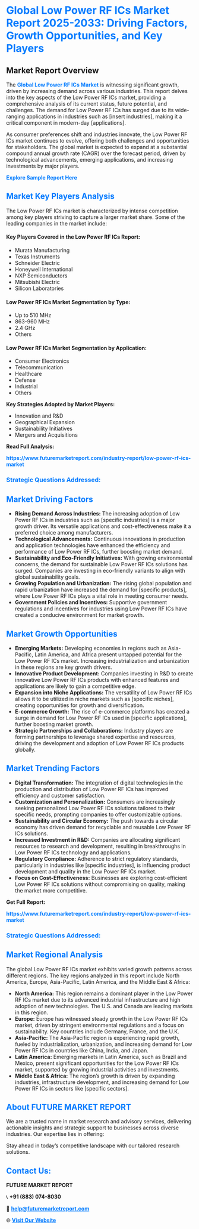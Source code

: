 <h1 style="color: #007BFF;">Global Low Power RF ICs Market Report 2025-2033: Driving Factors, Growth Opportunities, and Key Players</h1>

<section id="overview">
<h2>Market Report Overview</h2>
<p>The <a href="https://www.futuremarketreport.com/industry-report/low-power-rf-ics-market" style="color: #007BFF; text-decoration: none;"><strong>Global Low Power RF ICs Market</strong></a> is witnessing significant growth, driven by increasing demand across various industries. This report delves into the key aspects of the Low Power RF ICs market, providing a comprehensive analysis of its current status, future potential, and challenges. The demand for Low Power RF ICs has surged due to its wide-ranging applications in industries such as [insert industries], making it a critical component in modern-day [applications].</p>
<p>As consumer preferences shift and industries innovate, the Low Power RF ICs market continues to evolve, offering both challenges and opportunities for stakeholders. The global market is expected to expand at a substantial compound annual growth rate (CAGR) over the forecast period, driven by technological advancements, emerging applications, and increasing investments by major players.</p>
</section>

<section id="overview">
<p><a href="https://www.futuremarketreport.com/request-sample/reportId=84809" style="color: #007BFF; text-decoration: none;"><strong>Explore Sample Report Here</strong></a></p>
</section>

<section id="key-players">
<h2 style="color: #007BFF;">Market Key Players Analysis</h2>
<p>The Low Power RF ICs market is characterized by intense competition among key players striving to capture a larger market share. Some of the leading companies in the market include:</p>
<h4>Key Players Covered in the Low Power RF ICs Report:</h4>
<ul><li>Murata Manufacturing</li><li>Texas Instruments</li><li>Schneider Electric</li><li>Honeywell International</li><li>NXP Semiconductors</li><li>Mitsubishi Electric</li><li>Silicon Laboratories</li></ul>
<h4>Low Power RF ICs Market Segmentation by Type:</h4>
<ul><li>Up to 510 MHz</li><li>863-960 MHz</li><li>2.4 GHz</li><li>Others</li></ul>

<h4>Low Power RF ICs Market Segmentation by Application:</h4>
<ul><li>Consumer Electronics</li><li>Telecommunication</li><li>Healthcare</li><li>Defense</li><li>Industrial</li><li>Others</li></ul>
<p><strong>Key Strategies Adopted by Market Players:</strong></p>
<ul>
<li>Innovation and R&D</li>
<li>Geographical Expansion</li>
<li>Sustainability Initiatives</li>
<li>Mergers and Acquisitions</li>
</ul>
</section>

<section>
<p><strong>Read Full Analysis: </strong></p><a href="https://www.futuremarketreport.com/industry-report/low-power-rf-ics-market" style="color: #007BFF; text-decoration: none;"><strong>https://www.futuremarketreport.com/industry-report/low-power-rf-ics-market</strong></a>
<h3 style="color: #007BFF;">Strategic Questions Addressed:</h3>
</section>

<section id="driving-factors">
<h2 style="color: #007BFF;">Market Driving Factors</h2>
<ul>
<li><strong>Rising Demand Across Industries:</strong> The increasing adoption of Low Power RF ICs in industries such as [specific industries] is a major growth driver. Its versatile applications and cost-effectiveness make it a preferred choice among manufacturers.</li>
<li><strong>Technological Advancements:</strong> Continuous innovations in production and application technologies have enhanced the efficiency and performance of Low Power RF ICs, further boosting market demand.</li>
<li><strong>Sustainability and Eco-Friendly Initiatives:</strong> With growing environmental concerns, the demand for sustainable Low Power RF ICs solutions has surged. Companies are investing in eco-friendly variants to align with global sustainability goals.</li>
<li><strong>Growing Population and Urbanization:</strong> The rising global population and rapid urbanization have increased the demand for [specific products], where Low Power RF ICs plays a vital role in meeting consumer needs.</li>
<li><strong>Government Policies and Incentives:</strong> Supportive government regulations and incentives for industries using Low Power RF ICs have created a conducive environment for market growth.</li>
</ul>
</section>

<section id="growth-opportunities">
<h2 style="color: #007BFF;">Market Growth Opportunities</h2>
<ul>
<li><strong>Emerging Markets:</strong> Developing economies in regions such as Asia-Pacific, Latin America, and Africa present untapped potential for the Low Power RF ICs market. Increasing industrialization and urbanization in these regions are key growth drivers.</li>
<li><strong>Innovative Product Development:</strong> Companies investing in R&D to create innovative Low Power RF ICs products with enhanced features and applications are likely to gain a competitive edge.</li>
<li><strong>Expansion into Niche Applications:</strong> The versatility of Low Power RF ICs allows it to be utilized in niche markets such as [specific niches], creating opportunities for growth and diversification.</li>
<li><strong>E-commerce Growth:</strong> The rise of e-commerce platforms has created a surge in demand for Low Power RF ICs used in [specific applications], further boosting market growth.</li>
<li><strong>Strategic Partnerships and Collaborations:</strong> Industry players are forming partnerships to leverage shared expertise and resources, driving the development and adoption of Low Power RF ICs products globally.</li>
</ul>
</section>

<section id="trending-factors">
<h2 style="color: #007BFF;">Market Trending Factors</h2>
<ul>
<li><strong>Digital Transformation:</strong> The integration of digital technologies in the production and distribution of Low Power RF ICs has improved efficiency and customer satisfaction.</li>
<li><strong>Customization and Personalization:</strong> Consumers are increasingly seeking personalized Low Power RF ICs solutions tailored to their specific needs, prompting companies to offer customizable options.</li>
<li><strong>Sustainability and Circular Economy:</strong> The push towards a circular economy has driven demand for recyclable and reusable Low Power RF ICs solutions.</li>
<li><strong>Increased Investment in R&D:</strong> Companies are allocating significant resources to research and development, resulting in breakthroughs in Low Power RF ICs technology and applications.</li>
<li><strong>Regulatory Compliance:</strong> Adherence to strict regulatory standards, particularly in industries like [specific industries], is influencing product development and quality in the Low Power RF ICs market.</li>
<li><strong>Focus on Cost-Effectiveness:</strong> Businesses are exploring cost-efficient Low Power RF ICs solutions without compromising on quality, making the market more competitive.</li>
</ul>
</section>

<section>
<p><strong>Get Full Report: </strong></p><a href="https://www.futuremarketreport.com/industry-report/low-power-rf-ics-market" style="color: #007BFF; text-decoration: none;"><strong>https://www.futuremarketreport.com/industry-report/low-power-rf-ics-market</strong></a>
<h3 style="color: #007BFF;">Strategic Questions Addressed:</h3>
</section>


<section id="regional-analysis">
<h2 style="color: #007BFF;">Market Regional Analysis</h2>
<p>The global Low Power RF ICs market exhibits varied growth patterns across different regions. The key regions analyzed in this report include North America, Europe, Asia-Pacific, Latin America, and the Middle East & Africa:</p>
<ul>
<li><strong>North America:</strong> This region remains a dominant player in the Low Power RF ICs market due to its advanced industrial infrastructure and high adoption of new technologies. The U.S. and Canada are leading markets in this region.</li>
<li><strong>Europe:</strong> Europe has witnessed steady growth in the Low Power RF ICs market, driven by stringent environmental regulations and a focus on sustainability. Key countries include Germany, France, and the U.K.</li>
<li><strong>Asia-Pacific:</strong> The Asia-Pacific region is experiencing rapid growth, fueled by industrialization, urbanization, and increasing demand for Low Power RF ICs in countries like China, India, and Japan.</li>
<li><strong>Latin America:</strong> Emerging markets in Latin America, such as Brazil and Mexico, present significant opportunities for the Low Power RF ICs market, supported by growing industrial activities and investments.</li>
<li><strong>Middle East & Africa:</strong> The region’s growth is driven by expanding industries, infrastructure development, and increasing demand for Low Power RF ICs in sectors like [specific sectors].</li>
</ul>
</section>

<footer>
<h2 style="color: #007BFF;">About FUTURE MARKET REPORT</h2>
<p>We are a trusted name in market research and advisory services, delivering actionable insights and strategic support to businesses across diverse industries. Our expertise lies in offering:</p>

<p>Stay ahead in today’s competitive landscape with our tailored research solutions.</p>

<h2 style="color: #007BFF;">Contact Us:</h2>
<p><strong>FUTURE MARKET REPORT</strong></p>
<p>📞 <strong>+91 (883) 074-8030</strong></p>
<p>📧 <strong><a href="mailto:help@futuremarketreport.com" style="color: #007BFF;">help@futuremarketreport.com</a></strong></p>
<p>🌐 <strong><a href="https://www.futuremarketreport.com/" style="color: #007BFF;">Visit Our Website</a></strong></p>
</footer>